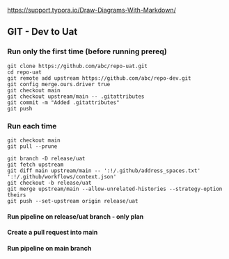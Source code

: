 https://support.typora.io/Draw-Diagrams-With-Markdown/

## GIT - Dev to Uat
### Run only the first time (before running prereq)
```git
git clone https://github.com/abc/repo-uat.git
cd repo-uat
git remote add upstream https://github.com/abc/repo-dev.git
git config merge.ours.driver true
git checkout main
git checkout upstream/main -- .gitattributes
git commit -m "Added .gitattributes"
git push
```
### Run each time
```git
git checkout main
git pull --prune
```
```
git branch -D release/uat
git fetch upstream
git diff main upstream/main -- ':!/.github/address_spaces.txt' ':!/.github/workflows/context.json'
git checkout -b release/uat
git merge upstream/main --allow-unrelated-histories --strategy-option theirs
git push --set-upstream origin release/uat
```
#### Run pipeline on release/uat branch - only plan
#### Create a pull request into main
#### Run pipeline on main branch